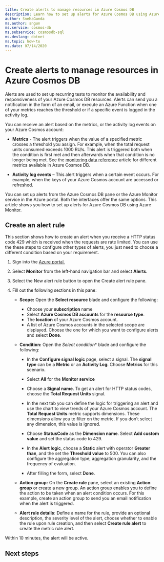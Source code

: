 ```yaml
---
title: Create alerts to manage resources in Azure Cosmos DB
description: Learn how to set up alerts for Azure Cosmos DB using Azure Monitor.
author: SnehaGunda
ms.author: sngun
ms.service: cosmos-db
ms.subservice: cosmosdb-sql
ms.devlang: dotnet
ms.topic: how-to
ms.date: 07/14/2020
---
```


# Create alerts to manage resources in Azure Cosmos DB

Alerts are used to set up recurring tests to monitor the availability and responsiveness of your Azure Cosmos DB resources. Alerts can send you a notification in the form of an  email, or execute an Azure Function when one of your metrics reaches the threshold or if a specific event is logged in the activity log.
 
You can receive an alert based on the metrics, or the activity log events on your Azure Cosmos account:

* **Metrics** - The alert triggers when the value of a specified metric crosses a threshold you assign. For example, when the total request units consumed exceeds 1000 RU/s. This alert is triggered both when the condition is first met and then afterwards when that condition is no longer being met. See the [monitoring data reference](monitor-cosmos-db-reference.md#metrics) article for different metrics available in Azure Cosmos DB.

* **Activity log events** – This alert triggers when a certain event occurs. For example, when the keys of your Azure Cosmos account are accessed or refreshed.

You can set up alerts from the Azure Cosmos DB pane or the Azure Monitor service in the Azure portal. Both the interfaces offer the same options. This article shows you how to set up alerts for Azure Cosmos DB using Azure Monitor.

## Create an alert rule 

This section shows how to create an alert when you receive a HTTP status code 429 which is received when the requests are rate limited. You can use the these steps to configure other types of alerts, you just need to choose a different condition based on your requirement.

1. Sign into the [Azure portal.](https://portal.azure.com/)
1. Select **Monitor** from the left-hand navigation bar and select **Alerts**.
1. Select the New alert rule button to open the Create alert rule pane.  
1. Fill out the following sections in this pane:

   * **Scope:** Open the **Select resource** blade and configure the following:

     * Choose your **subscription** name
     * Select **Azure Cosmos DB accounts** for the **resource type**.
     * The **location** of your Azure Cosmos account.
     * A list of Azure Cosmos accounts in the selected scope are displayed. Choose the one for which you want to configure alerts and select **Done**.

   * **Condition:** Open the *Select condition** blade and configure the following:

     * In the **Configure signal logic** page, select a signal. The **signal type** can be a **Metric** or an **Activity Log**. Choose **Metrics** for this scenario.

     * Select **All** for the **Monitor service**

     * Choose a **Signal name**. To get an alert for HTTP status codes, choose the **Total Request Units** signal.

     * In the next tab you can define the logic for triggering an alert and use the chart to view trends of your Azure Cosmos account. The **Total Request Units** metric supports dimensions. These dimensions allow you to filter on the metric. If you don’t select any dimension, this value is ignored.

     * Choose **StatusCode** as the **Dimension name**. Select **Add custom value** and set the status code to 429.

     * In the **Alert logic**, choose a **Static** alert with operator **Greater than**, and the set the **Threshold value** to 500.  You can also configure the aggregation type, aggregation granularity, and the frequency of evaluation.

     * After filling the form, select **Done**.

   * **Action group:** On the **Create rule** pane, select an existing **Action group** or create a new group. An action group enables you to define the action to be taken when an alert condition occurs. For this example, create an action group to send you an email notification when the alert is triggered. 

   * **Alert rule details:** Define a name for the rule, provide an optional description, the severity level of the alert, choose whether to enable the rule upon rule creation, and then select **Create rule alert** to create the metric rule alert.

Within 10 minutes, the alert will be active.

## Next steps